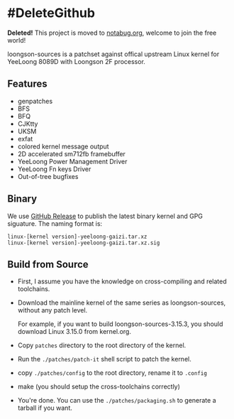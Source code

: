 #DeleteGithub
====================
**Deleted!** This project is moved to [notabug.org](https://notabug.org/niconiconi/loongson-sources), welcome to join the free world!

loongson-sources is a patchset against offical upstream Linux kernel for YeeLoong 8089D with Loongson 2F processor.


Features
----------
* genpatches
* BFS
* BFQ
* CJKtty
* UKSM
* exfat
* colored kernel message output
* 2D accelerated sm712fb framebuffer
* YeeLoong Power Management Driver
* YeeLoong Fn keys Driver
* Out-of-tree bugfixes

Binary
----------

We use [GitHub Release](https://github.com/biergaizi/loongson-sources/releases) to publish the latest binary kernel and GPG siguature. The naming format is:

	linux-[kernel version]-yeeloong-gaizi.tar.xz
	linux-[kernel version]-yeeloong-gaizi.tar.xz.sig

Build from Source
--------------------

* First, I assume you have the knowledge on cross-compiling and related toolchains.

* Download the mainline kernel of the same series as loongson-sources, without any patch level.

  For example, if you want to build loongson-sources-3.15.3, you should download
  Linux 3.15.0 from kernel.org.

* Copy `patches` directory to the root directory of the kernel.

* Run the `./patches/patch-it` shell script to patch the kernel.

* copy `./patches/config` to the root directory, rename it to `.config`

* make (you should setup the cross-toolchains correctly)

* You're done. You can use the `./patches/packaging.sh` to generate a tarball if you want.
